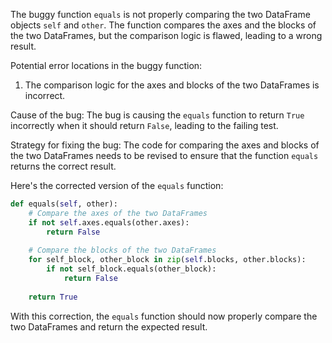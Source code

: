 The buggy function `equals` is not properly comparing the two DataFrame objects `self` and `other`. The function compares the axes and the blocks of the two DataFrames, but the comparison logic is flawed, leading to a wrong result.

Potential error locations in the buggy function:
1. The comparison logic for the axes and blocks of the two DataFrames is incorrect.

Cause of the bug:
The bug is causing the `equals` function to return `True` incorrectly when it should return `False`, leading to the failing test.

Strategy for fixing the bug:
The code for comparing the axes and blocks of the two DataFrames needs to be revised to ensure that the function `equals` returns the correct result.

Here's the corrected version of the `equals` function:

```python
def equals(self, other):
    # Compare the axes of the two DataFrames
    if not self.axes.equals(other.axes):
        return False
    
    # Compare the blocks of the two DataFrames
    for self_block, other_block in zip(self.blocks, other.blocks):
        if not self_block.equals(other_block):
            return False
    
    return True
```

With this correction, the `equals` function should now properly compare the two DataFrames and return the expected result.